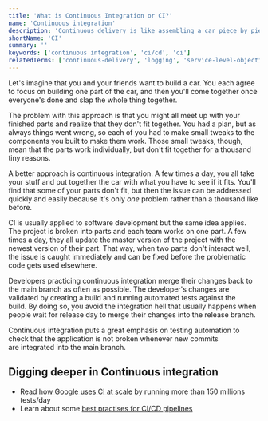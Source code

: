 ```yaml
---
title: 'What is Continuous Integration or CI?'
name: 'Continuous integration'
description: 'Continuous delivery is like assembling a car piece by piece while making sure there is no issue instead of putting everything together at the end.'
shortName: 'CI'
summary: ''
keywords: ['continuous integration', 'ci/cd', 'ci']
relatedTerms: ['continuous-delivery', 'logging', 'service-level-objective']
---
```


Let's imagine that you and your friends want to build a car. You each agree to focus on building one part of the car, and then you'll come together once everyone's done and slap the whole thing together.

The problem with this approach is that you might all meet up with your finished parts and realize that they don't fit together. You had a plan, but as always things went wrong, so each of you had to make small tweaks to the components you built to make them work. Those small tweaks, though, mean that the parts work individually, but don't fit together for a thousand tiny reasons.

A better approach is continuous integration. A few times a day, you all take your stuff and put together the car with what you have to see if it fits. You'll find that some of your parts don't fit, but then the issue can be addressed quickly and easily because it's only *one* problem rather than a thousand like before.

CI is usually applied to software development but the same idea applies. The project is broken into parts and each team works on one part. A few times a day, they all update the master version of the project with the newest version of their part. That way, when two parts don't interact well, the issue is caught immediately and can be fixed before the problematic code gets used elsewhere.

Developers practicing continuous integration merge their changes back to the main branch as often as possible. The developer's changes are validated by creating a build and running automated tests against the build. By doing so, you avoid the integration hell that usually happens when people wait for release day to merge their changes into the release branch.

Continuous integration puts a great emphasis on testing automation to check that the application is not broken whenever new commits are integrated into the main branch.

## Digging deeper in Continuous integration

- Read [how Google uses CI at scale](https://static.googleusercontent.com/media/research.google.com/en//pubs/archive/45880.pdf) by running more than 150 millions tests/day
- Learn about some [best practises for CI/CD pipelines](https://www.digitalocean.com/community/tutorials/an-introduction-to-ci-cd-best-practices)
